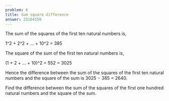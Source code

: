 ```yaml
---
problem: 6
title: Sum square difference
answer: 25164150
---
```


The sum of the squares of the first ten natural numbers is,

  1^2 + 2^2 + ... + 10^2 = 385

The square of the sum of the first ten natural numbers is,

  (1 + 2 + ... + 10)^2 = 552 = 3025

Hence the difference between the sum of the squares of the first ten natural numbers and the square of the sum is 3025 − 385 = 2640.

Find the difference between the sum of the squares of the first one hundred natural numbers and the square of the sum.
